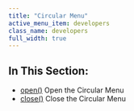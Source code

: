 ```yaml
---
title: "Circular Menu"
active_menu_item: developers
class_name: developers
full_width: true
---
```



## In This Section:

 - [open()](/developers/documentation/scripting-apis/client-api/widget-object-functions/circular-menu/open2)
    Open the Circular Menu
 - [close()](/developers/documentation/scripting-apis/client-api/widget-object-functions/circular-menu/close)
    Close the Circular Menu
